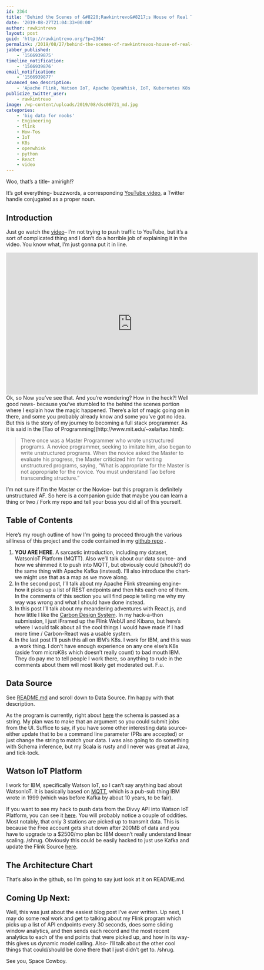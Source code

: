```yaml
---
id: 2364
title: 'Behind the Scenes of &#8220;Rawkintrevo&#8217;s House of Real Time IoT Analytics, An AIoT platform MVP Demo&#8221;'
date: '2019-08-27T21:04:33+00:00'
author: rawkintrevo
layout: post
guid: 'http://rawkintrevo.org/?p=2364'
permalink: /2019/08/27/behind-the-scenes-of-rawkintrevos-house-of-real-time-iot-analytics-an-aiot-platform-mvp-demo/
jabber_published:
    - '1566939875'
timeline_notification:
    - '1566939876'
email_notification:
    - '1566939877'
advanced_seo_description:
    - 'Apache Flink, Watson IoT, Apache OpenWhisk, IoT, Kubernetes K8s'
publicize_twitter_user:
    - rawkintrevo
image: /wp-content/uploads/2019/08/dsc00721_md.jpg
categories:
    - 'big data for noobs'
    - Engineering
    - flink
    - How-Tos
    - IoT
    - K8s
    - openwhisk
    - python
    - React
    - video
---
```


Woo, that’s a title- amirigh!?

It’s got everything- buzzwords, a corresponding [YouTube video](https://www.youtube.com/watch?v=EKzv1YGukEk), a Twitter handle conjugated as a proper noun.

## Introduction

Just go watch the [video](https://www.youtube.com/watch?v=EKzv1YGukEk)– I’m not trying to push traffic to YouTube, but it’s a sort of complicated thing and I don’t do a horrible job of explaining it in the video. You know what, I’m just gonna put it in line.

<div class="jetpack-video-wrapper"><span class="embed-youtube" style="text-align:center; display: block;"><iframe allowfullscreen="true" class="youtube-player" height="386" loading="lazy" sandbox="allow-scripts allow-same-origin allow-popups allow-presentation allow-popups-to-escape-sandbox" src="https://www.youtube.com/embed/EKzv1YGukEk?version=3&rel=1&showsearch=0&showinfo=1&iv_load_policy=1&fs=1&hl=en-US&autohide=2&wmode=transparent" style="border:0;" width="685"></iframe></span></div>Ok, so Now you’ve see that. And you’re wondering? How in the heck?! Well good news- because you’ve stumbled to the behind the scenes portion where I explain how the magic happened. There’s a lot of magic going on in there, and some you probably already know and some you’ve got no idea. But this is the story of my journey to becoming a full stack programmer. As it is said in the [Tao of Programming](http://www.mit.edu/~xela/tao.html):

> There once was a Master Programmer who wrote unstructured programs. A novice programmer, seeking to imitate him, also began to write unstructured programs. When the novice asked the Master to evaluate his progress, the Master criticized him for writing unstructured programs, saying, “What is appropriate for the Master is not appropriate for the novice. You must understand Tao before transcending structure.”

I’m not sure if I’m the Master or the Novice- but this program is definitely unstructured AF. So here is a companion guide that maybe you can learn a thing or two / Fork my repo and tell your boss you did all of this yourself.

## Table of Contents

Here’s my rough outline of how I’m going to proceed through the various silliness of this project and the code contained in my [github repo](https://github.com/rawkintrevo/ibm-ai-a-thon) .

1. **YOU ARE HERE**. A sarcastic introduction, including my dataset, WatsonIoT Platform (MQTT). Also we’ll talk about our data source- and how we shimmed it to push into MQTT, but obviously could (should?) do the same thing with Apache Kafka (instead). I’ll also introduce the chart- we might use that as a map as we move along.
2. In the second post, I’ll talk about my Apache Flink streaming engine- how it picks up a list of REST endpoints and then hits each one of them. In the comments of this section you will find people telling me why my way was wrong and what I should have done instead.
3. In this post I’ll talk about my meandering adventures with React.js, and how little I like the [Carbon Design System](https://www.carbondesignsystem.com). In my hack-a-thon submission, I just iFramed up the Flink WebUI and Kibana, but here’s where I would talk about all the cool things I would have made if I had more time / Carbon-React was a usable system.
4. In the last post I’ll push this all on IBM’s K8s. I work for IBM, and this was a work thing. I don’t have enough experience on any one else’s K8s (aside from microK8s which doesn’t really count) to bad mouth IBM. They do pay me to tell people I work there, so anything to rude in the comments about them will most likely get moderated out. F.u.

## Data Source

See [README.md](https://github.com/rawkintrevo/ibm-ai-a-thon/blob/master/README.md) and scroll down to Data Source. I’m happy with that description.

As the program is currently, right about [here](https://github.com/rawkintrevo/ibm-ai-a-thon/blob/master/flink-runtime/src/main/java/org/rawkintrevo/aiathon/DeviceDataAnalysis.java#L60) the schema is passed as a string. My plan was to make that an argument so you could submit jobs from the UI. Suffice to say, if you have some other interesting data source- either update that to be a command line parameter (PRs are accepted) or just change the string to match your data. I was also going to do something with Schema inference, but my Scala is rusty and I never was great at Java, and tick-tock.

## Watson IoT Platform

I work for IBM, specifically Watson IoT, so I can’t say anything bad about WatsonIoT. It is basically based on [MQTT](https://en.wikipedia.org/wiki/MQTT), which is a pub-sub thing IBM wrote in 1999 (which was before Kafka by about 10 years, to be fair).

If you want to see my hack to push data from the Divvy API into Watson IoT Platform, you can see it [here](https://github.com/rawkintrevo/ibm-ai-a-thon/blob/master/divvy-shim-openwhisk/inject_20_divvy_events.py). You will probably notice a couple of oddities. Most notably, that only 3 stations are picked up to transmit data. This is because the Free account gets shut down after 200MB of data and you have to upgrade to a $2500/mo plan bc IBM doesn’t really understand linear scaling. /shrug. Obviously this could be easily hacked to just use Kafka and update the Flink Source [here](https://github.com/rawkintrevo/ibm-ai-a-thon/blob/master/flink-runtime/src/main/java/org/rawkintrevo/aiathon/DeviceDataAnalysis.java#L99).

## The Architecture Chart

That’s also in the github, so I’m going to say just look at it on README.md.

## Coming Up Next:

Well, this was just about the easiest blog post I’ve ever written. Up next, I may do some real work and get to talking about my Flink program which picks up a list of API endpoints every 30 seconds, does some sliding window analytics, and then sends each record and the most recent analytics to each of the end points that were picked up, and how in its way- this gives us dynamic model calling. Also- I’ll talk about the other cool things that could/should be done there that I just didn’t get to. /shrug.

See you, Space Cowboy.